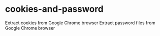 # cookies-and-password
Extract cookies from Google Chrome browser
Extract password files from Google Chrome browser
